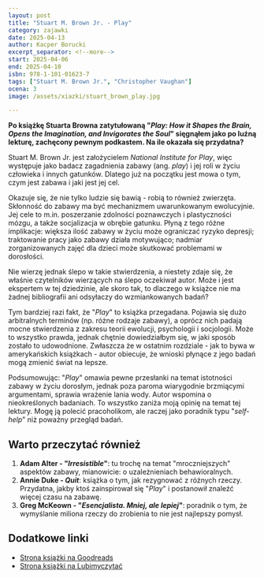 ```yaml
---
layout: post
title: "Stuart M. Brown Jr. - Play"
category: zajawki
date: 2025-04-13
author: Kacper Borucki
excerpt_separator: <!--more-->
start: 2025-04-06
end: 2025-04-10
isbn: 978-1-101-01623-7
tags: ["Stuart M. Brown Jr.", "Christopher Vaughan"]
ocena: 3
image: /assets/xiazki/stuart_brown_play.jpg

---
```


**Po książkę Stuarta Browna zatytułowaną "*Play: How it Shapes the Brain, Opens the Imagination, and Invigorates the Soul*" sięgnąłem jako po luźną lekturę, zachęcony pewnym podkastem. Na ile okazała się przydatna?**

<!--more-->

Stuart M. Brown Jr. jest założycielem *National Institute for Play*, więc występuje jako badacz zagadnienia zabawy (ang. *play*) i jej roli w życiu człowieka i innych gatunków. Dlatego już na początku jest mowa o tym, czym jest zabawa i jaki jest jej cel.

Okazuje się, że nie tylko ludzie się bawią - robią to również zwierzęta. Skłonność do zabawy ma być mechanizmem uwarunkowanym ewolucyjnie. Jej cele to m.in. poszerzanie zdolności poznawczych i plastyczności mózgu, a także socjalizacja w obrębie gatunku. Płyną z tego różne implikacje: większa ilość zabawy w życiu może ograniczać ryzyko depresji; traktowanie pracy jako zabawy działa motywująco; nadmiar zorganizowanych zajęć dla dzieci może skutkować problemami w dorosłości.

Nie wierzę jednak ślepo w takie stwierdzenia, a niestety zdaje się, że właśnie czytelników wierzących na ślepo oczekiwał autor. Może i jest ekspertem w tej dziedzinie, ale skoro tak, to dlaczego w książce nie ma żadnej bibliografii ani odsyłaczy do wzmiankowanych badań?

Tym bardziej razi fakt, że "*Play*" to książka przegadana. Pojawia się dużo arbitralnych terminów (np. różne rodzaje zabawy), a oprócz nich padają mocne stwierdzenia z zakresu teorii ewolucji, psychologii i socjologii. Może to wszystko prawda, jednak chętnie dowiedziałbym się, w jaki sposób zostało to udowodnione. Zwłaszcza że w ostatnim rozdziale - jak to bywa w amerykańskich książkach - autor obiecuje, że wnioski płynące z jego badań mogą zmienić świat na lepsze.

Podsumowując: "*Play*" omawia pewne przesłanki na temat istotności zabawy w życiu dorosłym, jednak poza paroma wiarygodnie brzmiącymi argumentami, sprawia wrażenie lania wody. Autor wspomina o nieokreślonych badaniach. To wszystko zaniża moją opinię na temat tej lektury. Mogę ją polecić pracoholikom, ale raczej jako poradnik typu "*self-help*" niż poważny przegląd badań.

## Warto przeczytać również

1. **Adam Alter - "*Irresistible*"**: tu trochę na temat "mroczniejszych" aspektów zabawy, mianowicie: o uzależnieniach behawioralnych.
2. **Annie Duke - *Quit***: książka o tym, jak rezygnować z różnych rzeczy. Przydatna, jakby ktoś zainspirował się "*Play*" i postanowił znaleźć więcej czasu na zabawę.
3. **Greg McKeown - "*Esencjalista. Mniej, ale lepiej*"**: poradnik o tym, że wymyślanie miliona rzeczy do zrobienia to nie jest najlepszy pomysł.

## Dodatkowe linki

- [Strona książki na Goodreads](https://www.goodreads.com/book/show/6586145-play)
- [Strona książki na Lubimyczytać](https://lubimyczytac.pl/ksiazka/5187692/play-how-it-shapes-the-brain-opens-the-imagination-and-invigorates-the-soul)
